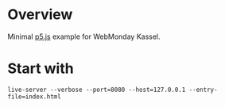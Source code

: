 # Overview

Minimal [p5.js](https://p5js.org) example for WebMonday Kassel.

# Start with

    live-server --verbose --port=8080 --host=127.0.0.1 --entry-file=index.html
